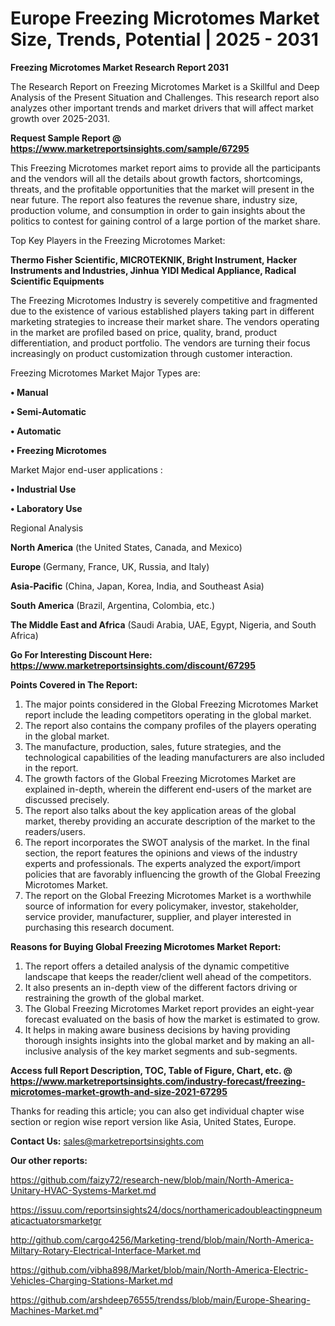 # Europe Freezing Microtomes Market Size, Trends, Potential | 2025 - 2031

<strong>Freezing Microtomes Market Research Report 2031</strong>

The Research Report on Freezing Microtomes Market is a Skillful and Deep Analysis of the Present Situation and Challenges. This research report also analyzes other important trends and market drivers that will affect market growth over 2025-2031.

<strong>Request Sample Report @ <a href=https://www.marketreportsinsights.com/sample/67295>https://www.marketreportsinsights.com/sample/67295</a></strong>

This Freezing Microtomes market report aims to provide all the participants and the vendors will all the details about growth factors, shortcomings, threats, and the profitable opportunities that the market will present in the near future. The report also features the revenue share, industry size, production volume, and consumption in order to gain insights about the politics to contest for gaining control of a large portion of the market share.

Top Key Players in the Freezing Microtomes Market:

<strong>Thermo Fisher Scientific, MICROTEKNIK, Bright Instrument, Hacker Instruments and Industries, Jinhua YIDI Medical Appliance, Radical Scientific Equipments</strong>

The Freezing Microtomes Industry is severely competitive and fragmented due to the existence of various established players taking part in different marketing strategies to increase their market share. The vendors operating in the market are profiled based on price, quality, brand, product differentiation, and product portfolio. The vendors are turning their focus increasingly on product customization through customer interaction.

Freezing Microtomes Market Major Types are:

<strong>• Manual

• Semi-Automatic

• Automatic

• Freezing Microtomes</strong>

Market Major end-user applications :

<strong>• Industrial Use

• Laboratory Use</strong>

Regional Analysis

</u><strong><b>North America</b></strong> (the United States, Canada, and Mexico)

<strong><b>Europe </b></strong>(Germany, France, UK, Russia, and Italy)

<strong><b>Asia-Pacific</b></strong> (China, Japan, Korea, India, and Southeast Asia)

<strong><b>South America</b></strong> (Brazil, Argentina, Colombia, etc.)

<strong><b>The Middle East and Africa</b></strong> (Saudi Arabia, UAE, Egypt, Nigeria, and South Africa)

<strong>Go For Interesting Discount Here: <a href=https://www.marketreportsinsights.com/discount/67295>https://www.marketreportsinsights.com/discount/67295</a></strong>

<strong>Points Covered in The Report:</strong>
<ol>
  <li>The major points considered in the Global Freezing Microtomes Market report include the leading competitors operating in the global market.</li>
  <li>The report also contains the company profiles of the players operating in the global market.</li>
  <li>The manufacture, production, sales, future strategies, and the technological capabilities of the leading manufacturers are also included in the report.</li>
  <li>The growth factors of the Global Freezing Microtomes Market are explained in-depth, wherein the different end-users of the market are discussed precisely.</li>
  <li>The report also talks about the key application areas of the global market, thereby providing an accurate description of the market to the readers/users.</li>
  <li>The report incorporates the SWOT analysis of the market. In the final section, the report features the opinions and views of the industry experts and professionals. The experts analyzed the export/import policies that are favorably influencing the growth of the Global Freezing Microtomes Market.</li>
  <li>The report on the Global Freezing Microtomes Market is a worthwhile source of information for every policymaker, investor, stakeholder, service provider, manufacturer, supplier, and player interested in purchasing this research document.</li>
</ol>
<strong>Reasons for Buying Global Freezing Microtomes Market Report:</strong>

<ol>
  <li>The report offers a detailed analysis of the dynamic competitive landscape that keeps the reader/client well ahead of the competitors.</li>
  <li>It also presents an in-depth view of the different factors driving or restraining the growth of the global market.</li>
  <li>The Global Freezing Microtomes Market report provides an eight-year forecast evaluated on the basis of how the market is estimated to grow.</li>
  <li>It helps in making aware business decisions by having providing thorough insights insights into the global market and by making an all-inclusive analysis of the key market segments and sub-segments.</li>
</ol>
<strong>Access full Report Description, TOC, Table of Figure, Chart, etc. @ <a href=https://www.marketreportsinsights.com/industry-forecast/freezing-microtomes-market-growth-and-size-2021-67295>https://www.marketreportsinsights.com/industry-forecast/freezing-microtomes-market-growth-and-size-2021-67295</a></strong>


Thanks for reading this article; you can also get individual chapter wise section or region wise report version like Asia, United States, Europe.

<strong>Contact Us:</strong>
sales@marketreportsinsights.com

<strong>Our other reports:</strong>

<a href=https://github.com/faizy72/research-new/blob/main/North-America-Unitary-HVAC-Systems-Market.md>https://github.com/faizy72/research-new/blob/main/North-America-Unitary-HVAC-Systems-Market.md</a>

<a href=https://issuu.com/reportsinsights24/docs/northamericadoubleactingpneumaticactuatorsmarketgr>https://issuu.com/reportsinsights24/docs/northamericadoubleactingpneumaticactuatorsmarketgr</a>

<a href=http://github.com/cargo4256/Marketing-trend/blob/main/North-America-Miltary-Rotary-Electrical-Interface-Market.md>http://github.com/cargo4256/Marketing-trend/blob/main/North-America-Miltary-Rotary-Electrical-Interface-Market.md</a>

<a href=https://github.com/vibha898/Market/blob/main/North-America-Electric-Vehicles-Charging-Stations-Market.md>https://github.com/vibha898/Market/blob/main/North-America-Electric-Vehicles-Charging-Stations-Market.md</a>

<a href=https://github.com/arshdeep76555/trendss/blob/main/Europe-Shearing-Machines-Market.md>https://github.com/arshdeep76555/trendss/blob/main/Europe-Shearing-Machines-Market.md</a>"
